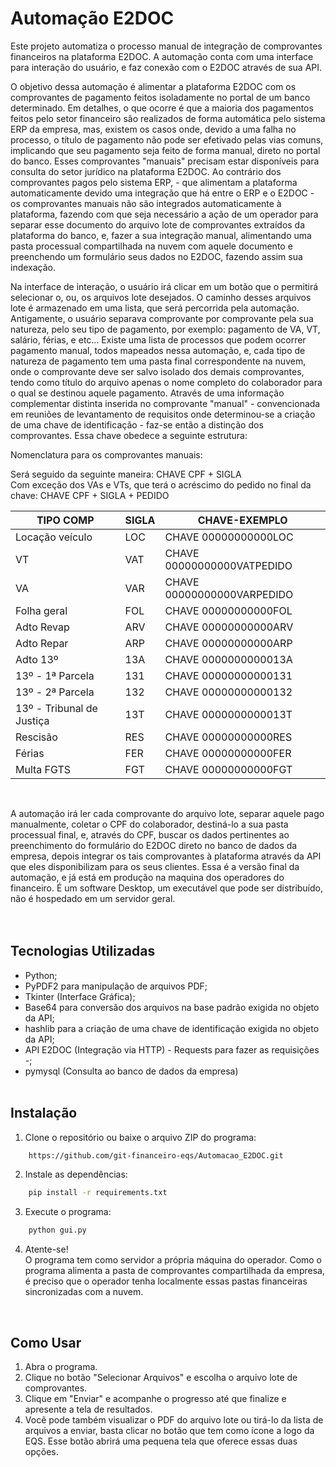 # Automação E2DOC

Este projeto automatiza o processo manual de integração de comprovantes financeiros na plataforma E2DOC. A automação conta com uma interface para interação do usuário, 
e faz conexão com o E2DOC através de sua API.

O objetivo dessa automação é alimentar a plataforma E2DOC com os comprovantes de pagamento feitos isoladamente no portal de um banco determinado. 
Em detalhes, o que ocorre é que a maioria dos pagamentos feitos pelo setor financeiro são realizados de forma automática pelo sistema ERP da empresa, 
mas, existem os casos onde, devido a uma falha no processo, o título de pagamento não pode ser efetivado pelas vias comuns, implicando que seu pagamento seja feito de forma manual, direto no portal do banco.
Esses comprovantes "manuais" precisam estar disponíveis para consulta do setor jurídico na plataforma E2DOC. Ao contrário dos comprovantes pagos pelo sistema ERP, - que alimentam a plataforma automaticamente devido uma integração que há entre o ERP e o E2DOC - os comprovantes manuais não são integrados automaticamente à plataforma, fazendo com que seja necessário a ação de um operador para separar esse documento do arquivo lote de comprovantes extraídos da plataforma do banco, e, fazer a sua integração manual, alimentando uma pasta processual compartilhada na nuvem com aquele documento e preenchendo um formulário seus dados no E2DOC, fazendo assim sua indexação.

Na interface de interação, o usuário irá clicar em um botão que o permitirá selecionar o, ou, os arquivos lote desejados. 
O caminho desses arquivos lote é armazenado em uma lista, que será percorrida pela automação. Antigamente, o usuário separava comprovante por comprovante pela sua natureza, pelo seu tipo de pagamento, por exemplo: pagamento de VA, VT, salário, férias, e etc...
Existe uma lista de processos que podem ocorrer pagamento manual, todos mapeados nessa automação, e, cada tipo de natureza de pagamento tem uma pasta final correspondente na nuvem, onde o comprovante deve ser salvo isolado dos demais comprovantes, tendo como título do arquivo apenas o nome completo do colaborador para o qual se destinou aquele pagamento.
Através de uma informação complementar distinta inserida no comprovante "manual" - convencionada em reuniões de levantamento de requisitos onde determinou-se a criação de uma chave de identificação - faz-se então a distinção dos comprovantes. Essa chave obedece a seguinte estrutura: 

Nomenclatura para os comprovantes manuais: 
 
Será seguido da seguinte maneira: CHAVE CPF + SIGLA  
Com exceção dos VAs e VTs, que terá o acréscimo do pedido no final da chave: CHAVE CPF + SIGLA + PEDIDO
<br/>

<table>
  <thead>
    <tr>
      <th>TIPO COMP</th>
      <th>SIGLA</th>
      <th>CHAVE-EXEMPLO</th>
    </tr>
  </thead>
  <tbody>
    <tr>
      <td>Locação veículo</td>
      <td>LOC</td>
      <td>CHAVE 00000000000LOC</td>
    </tr>
    <tr>
      <td>VT</td>
      <td>VAT</td>
      <td>CHAVE 00000000000VATPEDIDO</td>
    </tr>
    <tr>
      <td>VA</td>
      <td>VAR</td>
      <td>CHAVE 00000000000VARPEDIDO</td>
    </tr>
    <tr>
      <td>Folha geral</td>
      <td>FOL</td>
      <td>CHAVE 00000000000FOL</td>
    </tr>
    <tr>
      <td>Adto Revap</td>
      <td>ARV</td>
      <td>CHAVE 00000000000ARV</td>
    </tr>
    <tr>
      <td>Adto Repar</td>
      <td>ARP</td>
      <td>CHAVE 00000000000ARP</td>
    </tr>
    <tr>
      <td>Adto 13º</td>
      <td>13A</td>
      <td>CHAVE 0000000000013A</td>
    </tr>
    <tr>
      <td>13º - 1ª Parcela</td>
      <td>131</td>
      <td>CHAVE 00000000000131</td>
    </tr>
    <tr>
      <td>13º - 2ª Parcela</td>
      <td>132</td>
      <td>CHAVE 00000000000132</td>
    </tr>
    <tr>
      <td>13º - Tribunal de Justiça</td>
      <td>13T</td>
      <td>CHAVE 0000000000013T</td>
    </tr>
    <tr>
      <td>Rescisão</td>
      <td>RES</td>
      <td>CHAVE 00000000000RES</td>
    </tr>
    <tr>
      <td>Férias</td>
      <td>FER</td>
      <td>CHAVE 00000000000FER</td>
    </tr>
    <tr>
      <td>Multa FGTS</td>
      <td>FGT</td>
      <td>CHAVE 00000000000FGT</td>
    </tr>
  </tbody>
</table>
<br/>

A automação irá ler cada comprovante do arquivo lote, separar aquele pago manualmente, coletar o CPF do colaborador, destiná-lo a sua pasta processual final, e, através do CPF, buscar os dados pertinentes ao preenchimento do formulário do E2DOC direto no banco de dados da empresa, depois integrar os tais comprovantes à plataforma através da API que eles disponibilizam para os seus clientes.
Essa é a versão final da automação, e já está em produção na maquina dos operadores do financeiro. É um software Desktop, um executável que pode ser distribuído, não é hospedado em um servidor geral.  
<br/>
<br/>
## Tecnologias Utilizadas
- Python;
- PyPDF2 para manipulação de arquivos PDF;
- Tkinter (Interface Gráfica);
- Base64 para conversão dos arquivos na base padrão exigida no objeto da API;
- hashlib para a criação de uma chave de identificação exigida no objeto da API;
- API E2DOC (Integração via HTTP) - Requests para fazer as requisições -;
- pymysql (Consulta ao banco de dados da empresa)
  <br/>
  <br/>
## Instalação
1. Clone o repositório ou baixe o arquivo ZIP do programa:
```bash
    https://github.com/git-financeiro-eqs/Automacao_E2DOC.git
```
2. Instale as dependências:
```bash
    pip install -r requirements.txt
```
3. Execute o programa:
```bash
    python gui.py
```
4. Atente-se!\
   O programa tem como servidor a própria máquina do operador. Como o programa alimenta a pasta de comprovantes compartilhada da empresa,
   é preciso que o operador tenha localmente essas pastas financeiras sincronizadas com a nuvem.
<br/>

## Como Usar<br/>

1. Abra o programa.
2. Clique no botão "Selecionar Arquivos" e escolha o arquivo lote de comprovantes.
3. Clique em "Enviar" e acompanhe o progresso até que finalize e apresente a tela de resultados.
4. Você pode também visualizar o PDF do arquivo lote ou tirá-lo da lista de arquivos a enviar, basta clicar no botão que tem como ícone a logo da EQS. Esse botão abrirá uma pequena tela que oferece essas duas opções.
